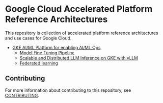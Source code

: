 # Google Cloud Accelerated Platform Reference Architectures

This repository is collection of accelerated platform reference architectures
and use cases for Google Cloud.

- [GKE AI/ML Platform for enabling AI/ML Ops](/docs/platforms/gke-aiml/README.md)
  - [Model Fine Tuning Pipeline](/docs/use-cases/model-fine-tuning-pipeline/README.md)
  - [Scalable and Distributed LLM Inference on GKE with vLLM](/docs/use-cases/inferencing/README.md)
  - [Federated learning](/docs/use-cases/federated-learning/README.md)

## Contributing

For more information about contributing to this repository, see
[CONTRIBUTING](/CONTRIBUTING.md).
